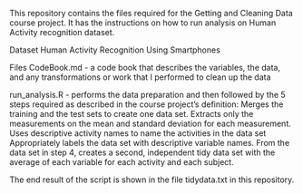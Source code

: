 This repository contains the files required for the Getting and Cleaning Data course project. It has the instructions on how to run analysis on Human Activity recognition dataset.

Dataset
Human Activity Recognition Using Smartphones

Files
CodeBook.md - a code book that describes the variables, the data, and any transformations or work that I performed to clean up the data

run_analysis.R - performs the data preparation and then followed by the 5 steps required as described in the course project’s definition:
Merges the training and the test sets to create one data set.
Extracts only the measurements on the mean and standard deviation for each measurement.
Uses descriptive activity names to name the activities in the data set
Appropriately labels the data set with descriptive variable names.
From the data set in step 4, creates a second, independent tidy data set with the average of each variable for each activity and each subject.

The end result of the script is shown in the file tidydata.txt in this repository. 



